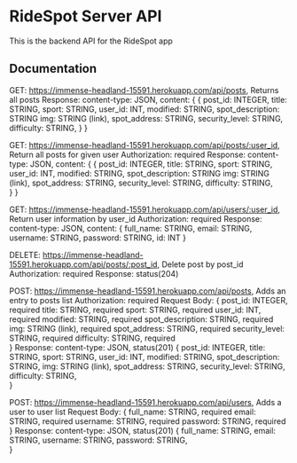 # RideSpot Server API

This is the backend API for the RideSpot app

## Documentation
GET: https://immense-headland-15591.herokuapp.com/api/posts,
Returns all posts
Response: content-type: JSON, content: 
{
    {
        post_id: INTEGER,
        title: STRING,
        sport: STRING,
        user_id: INT,
        modified: STRING,
        spot_description: STRING
        img: STRING (link),
        spot_address: STRING,
        security_level: STRING,
        difficulty: STRING,
    }
}

GET: https://immense-headland-15591.herokuapp.com/api/posts/:user_id,
Return all posts for given user
Authorization: required
Response: content-type: JSON, content: 
{
    {
        post_id: INTEGER,
        title: STRING,
        sport: STRING,
        user_id: INT,
        modified: STRING,
        spot_description: STRING
        img: STRING (link),
        spot_address: STRING,
        security_level: STRING,
        difficulty: STRING,        
    }
}

GET: https://immense-headland-15591.herokuapp.com/api/users/:user_id,
Return user information by user_id
Authorization: required
Response: content-type: JSON, content: 
{
    full_name: STRING,
    email: STRING,
    username: STRING,
    password: STRING,
    id: INT
}


DELETE: https://immense-headland-15591.herokuapp.com/api/posts/:post_id,
Delete post by post_id
Authorization: required
Response: status(204)

POST: https://immense-headland-15591.herokuapp.com/api/posts,
Adds an entry to posts list
Authorization: required
Request Body: 
{
    post_id: INTEGER, required
    title: STRING, required
    sport: STRING, required
    user_id: INT, required
    modified: STRING, required
    spot_description: STRING, required
    img: STRING (link), required
    spot_address: STRING, required
    security_level: STRING, required
    difficulty: STRING, required       
}
Response: content-type: JSON, status(201)
{
    post_id: INTEGER,
    title: STRING,
    sport: STRING,
    user_id: INT,
    modified: STRING,
    spot_description: STRING,
    img: STRING (link),
    spot_address: STRING,
    security_level: STRING,
    difficulty: STRING,        
}

POST: https://immense-headland-15591.herokuapp.com/api/users,
Adds a user to user list
Request Body: 
{
    full_name: STRING, required
    email: STRING, required
    username: STRING, required
    password: STRING, required     
}
Response: content-type: JSON, status(201)
{
    full_name: STRING,
    email: STRING,
    username: STRING,
    password: STRING,   
}

